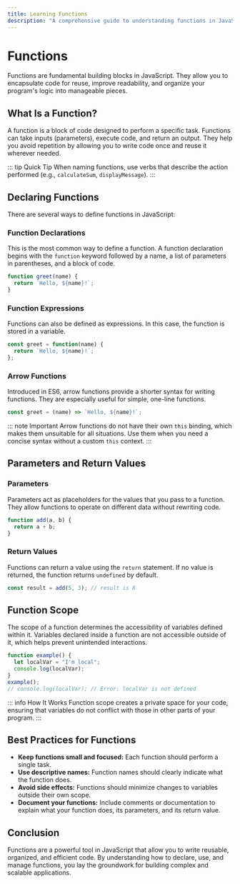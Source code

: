 ```yaml
---
title: Learning Functions
description: "A comprehensive guide to understanding functions in JavaScript, their purpose, and how to use them."
---
```


# Functions

Functions are fundamental building blocks in JavaScript. They allow you to encapsulate code for reuse, improve readability, and organize your program's logic into manageable pieces.

## What Is a Function?

A function is a block of code designed to perform a specific task. Functions can take inputs (parameters), execute code, and return an output. They help you avoid repetition by allowing you to write code once and reuse it wherever needed.

::: tip Quick Tip
When naming functions, use verbs that describe the action performed (e.g., `calculateSum`, `displayMessage`).
:::

## Declaring Functions

There are several ways to define functions in JavaScript:

### Function Declarations

This is the most common way to define a function. A function declaration begins with the `function` keyword followed by a name, a list of parameters in parentheses, and a block of code.

```javascript
function greet(name) {
  return `Hello, ${name}!`;
}
```

### Function Expressions

Functions can also be defined as expressions. In this case, the function is stored in a variable.

```javascript
const greet = function(name) {
  return `Hello, ${name}!`;
};
```

### Arrow Functions

Introduced in ES6, arrow functions provide a shorter syntax for writing functions. They are especially useful for simple, one-line functions.

```javascript
const greet = (name) => `Hello, ${name}!`;
```

::: note Important
Arrow functions do not have their own `this` binding, which makes them unsuitable for all situations. Use them when you need a concise syntax without a custom `this` context.
:::

## Parameters and Return Values

### Parameters

Parameters act as placeholders for the values that you pass to a function. They allow functions to operate on different data without rewriting code.

```javascript
function add(a, b) {
  return a + b;
}
```

### Return Values

Functions can return a value using the `return` statement. If no value is returned, the function returns `undefined` by default.

```javascript
const result = add(5, 3); // result is 8
```

## Function Scope

The scope of a function determines the accessibility of variables defined within it. Variables declared inside a function are not accessible outside of it, which helps prevent unintended interactions.

```javascript
function example() {
  let localVar = "I'm local";
  console.log(localVar);
}
example();
// console.log(localVar); // Error: localVar is not defined
```

::: info How It Works
Function scope creates a private space for your code, ensuring that variables do not conflict with those in other parts of your program.
:::

## Best Practices for Functions

- **Keep functions small and focused:** Each function should perform a single task.
- **Use descriptive names:** Function names should clearly indicate what the function does.
- **Avoid side effects:** Functions should minimize changes to variables outside their own scope.
- **Document your functions:** Include comments or documentation to explain what your function does, its parameters, and its return value.

## Conclusion

Functions are a powerful tool in JavaScript that allow you to write reusable, organized, and efficient code. By understanding how to declare, use, and manage functions, you lay the groundwork for building complex and scalable applications.
